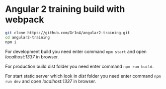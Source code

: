 # Angular 2 training build with webpack


```sh
git clone https://github.com/Gr1n4/angular2-training.git
cd angular2-training
npm i
```

For development build you need enter command `npm start` and open *localhost:1337* in browser.

For production build dist folder you need enter command `npm run build`.

For start static server which look in *dist* folder you need enter command `npm run dev` and open *localhost:1337* in browser.